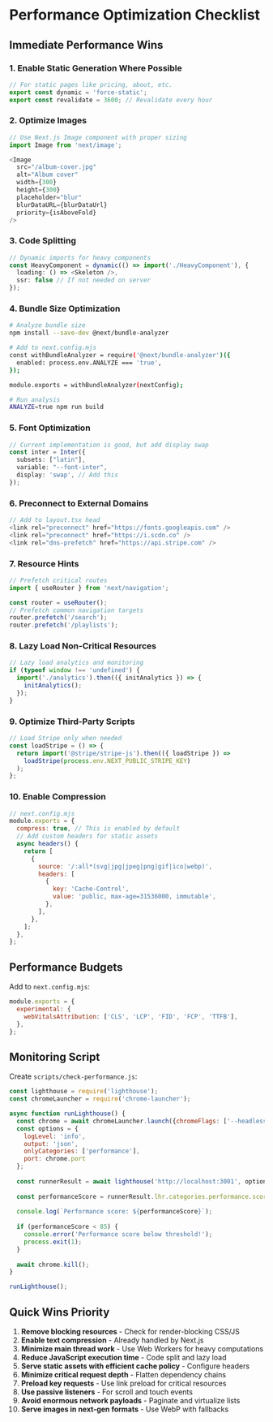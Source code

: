 # Performance Optimization Checklist

## Immediate Performance Wins

### 1. Enable Static Generation Where Possible
```typescript
// For static pages like pricing, about, etc.
export const dynamic = 'force-static';
export const revalidate = 3600; // Revalidate every hour
```

### 2. Optimize Images
```typescript
// Use Next.js Image component with proper sizing
import Image from 'next/image';

<Image
  src="/album-cover.jpg"
  alt="Album cover"
  width={300}
  height={300}
  placeholder="blur"
  blurDataURL={blurDataUrl}
  priority={isAboveFold}
/>
```

### 3. Code Splitting
```typescript
// Dynamic imports for heavy components
const HeavyComponent = dynamic(() => import('./HeavyComponent'), {
  loading: () => <Skeleton />,
  ssr: false // If not needed on server
});
```

### 4. Bundle Size Optimization
```bash
# Analyze bundle size
npm install --save-dev @next/bundle-analyzer

# Add to next.config.mjs
const withBundleAnalyzer = require('@next/bundle-analyzer')({
  enabled: process.env.ANALYZE === 'true',
});

module.exports = withBundleAnalyzer(nextConfig);

# Run analysis
ANALYZE=true npm run build
```

### 5. Font Optimization
```typescript
// Current implementation is good, but add display swap
const inter = Inter({ 
  subsets: ["latin"],
  variable: "--font-inter",
  display: 'swap', // Add this
});
```

### 6. Preconnect to External Domains
```typescript
// Add to layout.tsx head
<link rel="preconnect" href="https://fonts.googleapis.com" />
<link rel="preconnect" href="https://i.scdn.co" />
<link rel="dns-prefetch" href="https://api.stripe.com" />
```

### 7. Resource Hints
```typescript
// Prefetch critical routes
import { useRouter } from 'next/navigation';

const router = useRouter();
// Prefetch common navigation targets
router.prefetch('/search');
router.prefetch('/playlists');
```

### 8. Lazy Load Non-Critical Resources
```typescript
// Lazy load analytics and monitoring
if (typeof window !== 'undefined') {
  import('./analytics').then(({ initAnalytics }) => {
    initAnalytics();
  });
}
```

### 9. Optimize Third-Party Scripts
```typescript
// Load Stripe only when needed
const loadStripe = () => {
  return import('@stripe/stripe-js').then(({ loadStripe }) => 
    loadStripe(process.env.NEXT_PUBLIC_STRIPE_KEY)
  );
};
```

### 10. Enable Compression
```javascript
// next.config.mjs
module.exports = {
  compress: true, // This is enabled by default
  // Add custom headers for static assets
  async headers() {
    return [
      {
        source: '/:all*(svg|jpg|jpeg|png|gif|ico|webp)',
        headers: [
          {
            key: 'Cache-Control',
            value: 'public, max-age=31536000, immutable',
          },
        ],
      },
    ];
  },
};
```

## Performance Budgets

Add to `next.config.mjs`:
```javascript
module.exports = {
  experimental: {
    webVitalsAttribution: ['CLS', 'LCP', 'FID', 'FCP', 'TTFB'],
  },
};
```

## Monitoring Script

Create `scripts/check-performance.js`:
```javascript
const lighthouse = require('lighthouse');
const chromeLauncher = require('chrome-launcher');

async function runLighthouse() {
  const chrome = await chromeLauncher.launch({chromeFlags: ['--headless']});
  const options = {
    logLevel: 'info',
    output: 'json',
    onlyCategories: ['performance'],
    port: chrome.port
  };
  
  const runnerResult = await lighthouse('http://localhost:3001', options);
  
  const performanceScore = runnerResult.lhr.categories.performance.score * 100;
  
  console.log(`Performance score: ${performanceScore}`);
  
  if (performanceScore < 85) {
    console.error('Performance score below threshold!');
    process.exit(1);
  }
  
  await chrome.kill();
}

runLighthouse();
```

## Quick Wins Priority

1. **Remove blocking resources** - Check for render-blocking CSS/JS
2. **Enable text compression** - Already handled by Next.js
3. **Minimize main thread work** - Use Web Workers for heavy computations
4. **Reduce JavaScript execution time** - Code split and lazy load
5. **Serve static assets with efficient cache policy** - Configure headers
6. **Minimize critical request depth** - Flatten dependency chains
7. **Preload key requests** - Use link preload for critical resources
8. **Use passive listeners** - For scroll and touch events
9. **Avoid enormous network payloads** - Paginate and virtualize lists
10. **Serve images in next-gen formats** - Use WebP with fallbacks